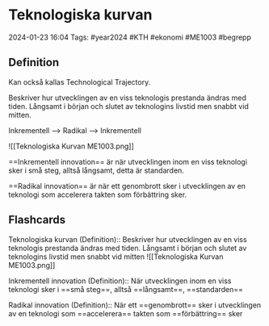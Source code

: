 # Teknologiska kurvan

2024-01-23 16:04
Tags: #year2024 #KTH #ekonomi #ME1003 #begrepp

## Definition

Kan också kallas Technological Trajectory.

Beskriver hur utvecklingen av en viss teknologis prestanda ändras med tiden. Långsamt i början och slutet av teknologins livstid men snabbt vid mitten.

Inkrementell --> Radikal --> Inkrementell

![[Teknologiska Kurvan ME1003.png]]

==Inkrementell innovation== är när utvecklingen inom en viss teknologi sker i små steg, alltså långsamt, detta är standarden.

==Radikal innovation== är när ett genombrott sker i utvecklingen av en teknologi som accelerera takten som förbättring sker.

## Flashcards

Teknologiska kurvan (Definition):: Beskriver hur utvecklingen av en viss teknologis prestanda ändras med tiden. Långsamt i början och slutet av teknologins livstid men snabbt vid mitten ![[Teknologiska Kurvan ME1003.png]]
<!--SR:!2024-02-23,17,290!2024-02-22,14,290-->

Inkrementell innovation (Definition):: När utvecklingen inom en viss teknologi sker i ==små steg==, alltså ==långsamt==, ==standarden==
<!--SR:!2024-02-09,4,276!2024-02-12,4,280-->

Radikal innovation (Definition):: När ett ==genombrott== sker i utvecklingen av en teknologi som ==accelerera== takten som ==förbättring== sker
<!--SR:!2024-02-12,4,280!2024-02-07,4,274-->

